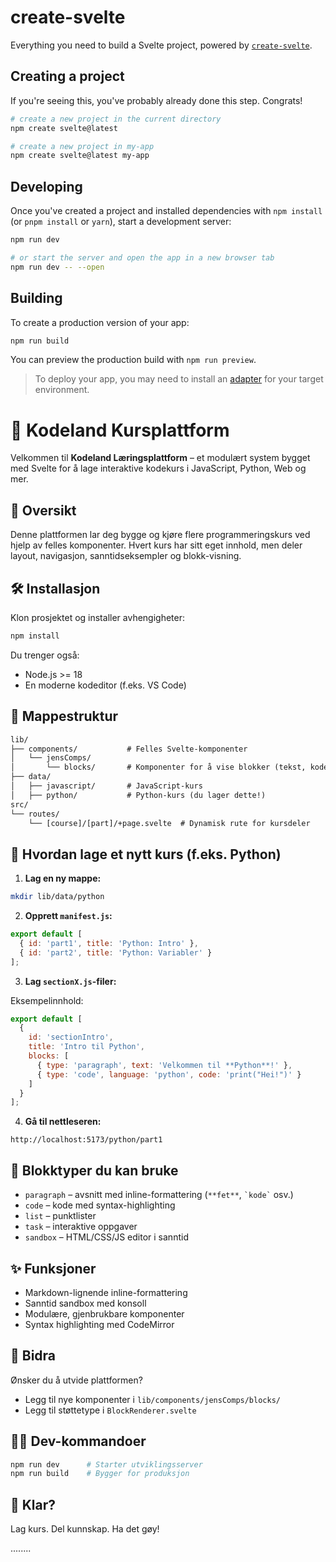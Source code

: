 # create-svelte

Everything you need to build a Svelte project, powered by [`create-svelte`](https://github.com/sveltejs/kit/tree/master/packages/create-svelte).

## Creating a project

If you're seeing this, you've probably already done this step. Congrats!

```bash
# create a new project in the current directory
npm create svelte@latest

# create a new project in my-app
npm create svelte@latest my-app
```

## Developing

Once you've created a project and installed dependencies with `npm install` (or `pnpm install` or `yarn`), start a development server:

```bash
npm run dev

# or start the server and open the app in a new browser tab
npm run dev -- --open
```

## Building

To create a production version of your app:

```bash
npm run build
```

You can preview the production build with `npm run preview`.

> To deploy your app, you may need to install an [adapter](https://kit.svelte.dev/docs/adapters) for your target environment.


# 🧠 Kodeland Kursplattform

Velkommen til **Kodeland Læringsplattform** – et modulært system bygget med Svelte for å lage interaktive kodekurs i JavaScript, Python, Web og mer.

## 🚀 Oversikt

Denne plattformen lar deg bygge og kjøre flere programmeringskurs ved hjelp av felles komponenter. Hvert kurs har sitt eget innhold, men deler layout, navigasjon, sanntidseksempler og blokk-visning.

## 🛠️ Installasjon

Klon prosjektet og installer avhengigheter:

```bash
npm install
```

Du trenger også:

- Node.js >= 18
- En moderne kodeditor (f.eks. VS Code)

## 📁 Mappestruktur

```txt
lib/
├── components/           # Felles Svelte-komponenter
│   └── jensComps/
│       └── blocks/       # Komponenter for å vise blokker (tekst, kode, sandbox osv.)
├── data/
│   ├── javascript/       # JavaScript-kurs
│   ├── python/           # Python-kurs (du lager dette!)
src/
└── routes/
    └── [course]/[part]/+page.svelte  # Dynamisk rute for kursdeler
```

## 🧱 Hvordan lage et nytt kurs (f.eks. Python)

1. **Lag en ny mappe:**

```bash
mkdir lib/data/python
```

2. **Opprett `manifest.js`:**

```js
export default [
  { id: 'part1', title: 'Python: Intro' },
  { id: 'part2', title: 'Python: Variabler' }
];
```

3. **Lag `sectionX.js`-filer:**

Eksempelinnhold:

```js
export default [
  {
    id: 'sectionIntro',
    title: 'Intro til Python',
    blocks: [
      { type: 'paragraph', text: 'Velkommen til **Python**!' },
      { type: 'code', language: 'python', code: 'print("Hei!")' }
    ]
  }
];
```

4. **Gå til nettleseren:**

```
http://localhost:5173/python/part1
```

## 🧩 Blokktyper du kan bruke

- `paragraph` – avsnitt med inline-formattering (`**fet**`, `` `kode` `` osv.)
- `code` – kode med syntax-highlighting
- `list` – punktlister
- `task` – interaktive oppgaver
- `sandbox` – HTML/CSS/JS editor i sanntid

## ✨ Funksjoner

- Markdown-lignende inline-formattering
- Sanntid sandbox med konsoll
- Modulære, gjenbrukbare komponenter
- Syntax highlighting med CodeMirror

## 🤝 Bidra

Ønsker du å utvide plattformen?

- Legg til nye komponenter i `lib/components/jensComps/blocks/`
- Legg til støttetype i `BlockRenderer.svelte`

## 🧑‍💻 Dev-kommandoer

```bash
npm run dev      # Starter utviklingsserver
npm run build    # Bygger for produksjon
```

## 🚀 Klar? 

Lag kurs. Del kunnskap. Ha det gøy!

........